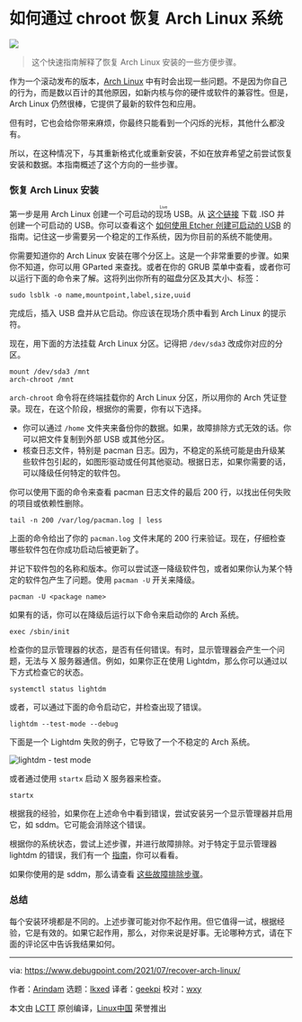 [#]: subject: "How to Recover Arch Linux Install via chroot"
[#]: via: "https://www.debugpoint.com/2021/07/recover-arch-linux/"
[#]: author: "Arindam https://www.debugpoint.com/author/admin1/"
[#]: collector: "lkxed"
[#]: translator: "geekpi"
[#]: reviewer: "wxy"
[#]: publisher: "wxy"
[#]: url: "https://linux.cn/article-14708-1.html"

如何通过 chroot 恢复 Arch Linux 系统
======

![](https://img.linux.net.cn/data/attachment/album/202206/14/111204hm20rzjmmf5ib9nr.jpg)

> 这个快速指南解释了恢复 Arch Linux 安装的一些方便步骤。

作为一个滚动发布的版本，[Arch Linux][1] 中有时会出现一些问题。不是因为你自己的行为，而是数以百计的其他原因，如新内核与你的硬件或软件的兼容性。但是，Arch Linux 仍然很棒，它提供了最新的软件包和应用。

但有时，它也会给你带来麻烦，你最终只能看到一个闪烁的光标，其他什么都没有。

所以，在这种情况下，与其重新格式化或重新安装，不如在放弃希望之前尝试恢复安装和数据。本指南概述了这个方向的一些步骤。

### 恢复 Arch Linux 安装

第一步是用 Arch Linux 创建一个可启动的<ruby>现场<rt>Live</rt></ruby> USB。从 [这个链接][3] 下载 .ISO 并创建一个可启动的 USB。你可以查看这个 [如何使用 Etcher 创建可启动的 USB][2] 的指南。记住这一步需要另一个稳定的工作系统，因为你目前的系统不能使用。

你需要知道你的 Arch Linux 安装在哪个分区上。这是一个非常重要的步骤。如果你不知道，你可以用 GParted 来查找。或者在你的 GRUB 菜单中查看，或者你可以运行下面的命令来了解。这将列出你所有的磁盘分区及其大小、标签：

```
sudo lsblk -o name,mountpoint,label,size,uuid
```

完成后，插入 USB 盘并从它启动。你应该在现场介质中看到 Arch Linux 的提示符。

现在，用下面的方法挂载 Arch Linux 分区。记得把 `/dev/sda3` 改成你对应的分区。

```
mount /dev/sda3 /mnt
arch-chroot /mnt
```

`arch-chroot` 命令将在终端挂载你的 Arch Linux 分区，所以用你的 Arch 凭证登录。现在，在这个阶段，根据你的需要，你有以下选择。

* 你可以通过 `/home` 文件夹来备份你的数据。如果，故障排除方式无效的话。你可以把文件复制到外部 USB 或其他分区。
* 核查日志文件，特别是 pacman 日志。因为，不稳定的系统可能是由升级某些软件包引起的，如图形驱动或任何其他驱动。根据日志，如果你需要的话，可以降级任何特定的软件包。

你可以使用下面的命令来查看 pacman 日志文件的最后 200 行，以找出任何失败的项目或依赖性删除。

```
tail -n 200 /var/log/pacman.log | less
```

上面的命令给出了你的 `pacman.log` 文件末尾的 200 行来验证。现在，仔细检查哪些软件包在你成功启动后被更新了。

并记下软件包的名称和版本。你可以尝试逐一降级软件包，或者如果你认为某个特定的软件包产生了问题。使用 `pacman -U` 开关来降级。

```
pacman -U <package name>
```

如果有的话，你可以在降级后运行以下命令来启动你的 Arch 系统。

```
exec /sbin/init
```

检查你的显示管理器的状态，是否有任何错误。有时，显示管理器会产生一个问题，无法与 X 服务器通信。例如，如果你正在使用 Lightdm，那么你可以通过以下方式检查它的状态。

```
systemctl status lightdm
```

或者，可以通过下面的命令启动它，并检查出现了错误。

```
lightdm --test-mode --debug
```

下面是一个 Lightdm 失败的例子，它导致了一个不稳定的 Arch 系统。

![lightdm - test mode][4]

或者通过使用 `startx` 启动 X 服务器来检查。

```
startx
```

根据我的经验，如果你在上述命令中看到错误，尝试安装另一个显示管理器并启用它，如 sddm。它可能会消除这个错误。

根据你的系统状态，尝试上述步骤，并进行故障排除。对于特定于显示管理器 lightdm 的错误，我们有一个 [指南][5]，你可以看看。

如果你使用的是 sddm，那么请查看 [这些故障排除步骤][6]。

### 总结

每个安装环境都是不同的。上述步骤可能对你不起作用。但它值得一试，根据经验，它是有效的。如果它起作用，那么，对你来说是好事。无论哪种方式，请在下面的评论区中告诉我结果如何。

--------------------------------------------------------------------------------

via: https://www.debugpoint.com/2021/07/recover-arch-linux/

作者：[Arindam][a]
选题：[lkxed][b]
译者：[geekpi](https://github.com/geekpi)
校对：[wxy](https://github.com/wxy)

本文由 [LCTT](https://github.com/LCTT/TranslateProject) 原创编译，[Linux中国](https://linux.cn/) 荣誉推出

[a]: https://www.debugpoint.com/author/admin1/
[b]: https://github.com/lkxed
[1]: https://www.debugpoint.com/tag/arch-linux
[2]: https://www.debugpoint.com/2021/01/etcher-bootable-usb-linux/
[3]: https://archlinux.org/download/
[4]: https://www.debugpoint.com/wp-content/uploads/2021/03/lightdm-test-mode.jpg
[5]: https://www.debugpoint.com/2021/03/failed-to-start-lightdm/
[6]: https://wiki.archlinux.org/title/SDDM#Troubleshooting
